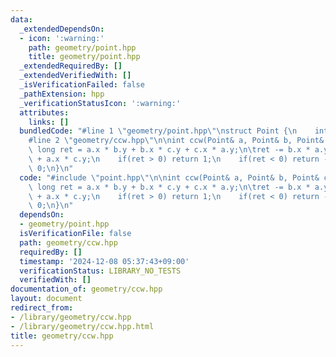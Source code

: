 ```yaml
---
data:
  _extendedDependsOn:
  - icon: ':warning:'
    path: geometry/point.hpp
    title: geometry/point.hpp
  _extendedRequiredBy: []
  _extendedVerifiedWith: []
  _isVerificationFailed: false
  _pathExtension: hpp
  _verificationStatusIcon: ':warning:'
  attributes:
    links: []
  bundledCode: "#line 1 \"geometry/point.hpp\"\nstruct Point {\n    int x, y;\n};\n\
    #line 2 \"geometry/ccw.hpp\"\n\nint ccw(Point& a, Point& b, Point& c) {\n    long\
    \ long ret = a.x * b.y + b.x * c.y + c.x * a.y;\n\tret -= b.x * a.y + c.x * b.y\
    \ + a.x * c.y;\n    if(ret > 0) return 1;\n    if(ret < 0) return -1;\n    return\
    \ 0;\n}\n"
  code: "#include \"point.hpp\"\n\nint ccw(Point& a, Point& b, Point& c) {\n    long\
    \ long ret = a.x * b.y + b.x * c.y + c.x * a.y;\n\tret -= b.x * a.y + c.x * b.y\
    \ + a.x * c.y;\n    if(ret > 0) return 1;\n    if(ret < 0) return -1;\n    return\
    \ 0;\n}\n"
  dependsOn:
  - geometry/point.hpp
  isVerificationFile: false
  path: geometry/ccw.hpp
  requiredBy: []
  timestamp: '2024-12-08 05:37:43+09:00'
  verificationStatus: LIBRARY_NO_TESTS
  verifiedWith: []
documentation_of: geometry/ccw.hpp
layout: document
redirect_from:
- /library/geometry/ccw.hpp
- /library/geometry/ccw.hpp.html
title: geometry/ccw.hpp
---
```

